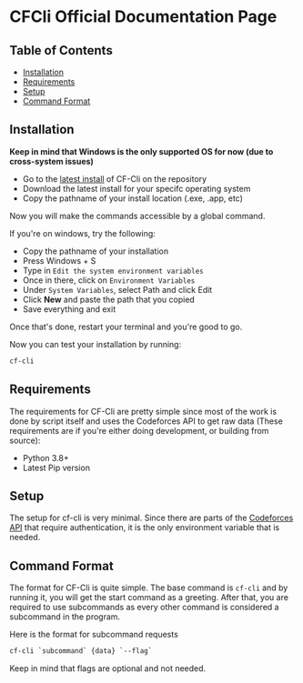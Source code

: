 # CFCli Official Documentation Page

## Table of Contents

- [Installation](#installation)
- [Requirements](#requirements)
- [Setup](#setup)
- [Command Format](#command-format)

## Installation

**Keep in mind that Windows is the only supported OS for now (due to cross-system issues)**

- Go to the [latest install](https://github.com/CompProgTools/CFCli/releases) of CF-Cli on the repository
- Download the latest install for your specifc operating system
- Copy the pathname of your install location (.exe, .app, etc)

Now you will make the commands accessible by a global command.

If you're on windows, try the following:

- Copy the pathname of your installation
- Press Windows + S
- Type in `Edit the system environment variables`
- Once in there, click on `Environment Variables`
- Under `System Variables`, select Path and click Edit
- Click **New** and paste the path that you copied
- Save everything and exit

Once that's done, restart your terminal and you're good to go.

Now you can test your installation by running:

```bash
cf-cli
```

## Requirements

The requirements for CF-Cli are pretty simple since most of the work is done by script itself and uses the Codeforces API to get raw data (These requirements are if you're either doing development, or building from source):
- Python 3.8+
- Latest Pip version

## Setup

The setup for cf-cli is very minimal. Since there are parts of the [Codeforces API](https://codeforces.com/apiHelp) that require authentication, it is the only environment variable that is needed.

## Command Format

The format for CF-Cli is quite simple. The base command is `cf-cli` and by running it, you will get the start command as a greeting. After that, you are required to use subcommands as every other command is considered a subcommand in the program.

Here is the format for subcommand requests

```bash
cf-cli `subcommand` {data} `--flag`
```

Keep in mind that flags are optional and not needed.